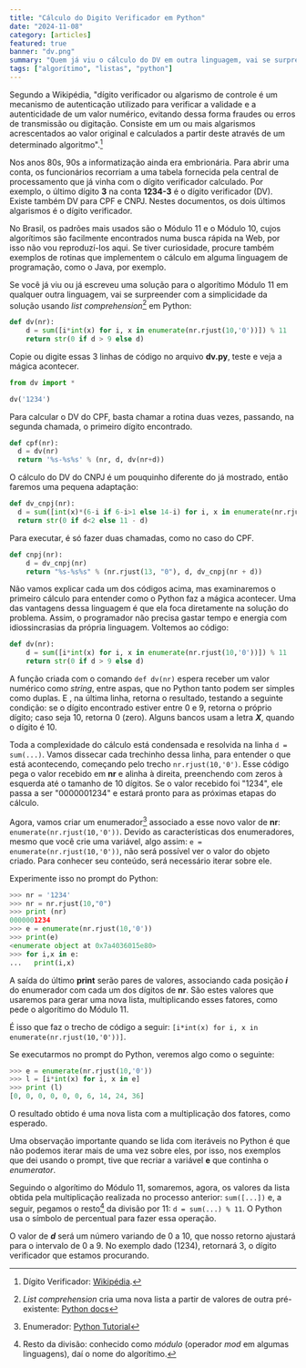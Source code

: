 ```yaml
---
title: "Cálculo do Digito Verificador em Python"
date: "2024-11-08"
category: [articles]
featured: true
banner: "dv.png"
summary: "Quem já viu o cálculo do DV em outra linguagem, vai se surpreender com a beleza da solução em Python."
tags: ["algorítimo", "listas", "python"]
---
```


Segundo a Wikipédia, "dígito verificador ou algarismo de controle é um mecanismo de autenticação utilizado para verificar a validade e a autenticidade de um valor numérico, evitando dessa forma fraudes ou erros de transmissão ou digitação. Consiste em um ou mais algarismos acrescentados ao valor original e calculados a partir deste através de um determinado algoritmo".[^1]

Nos anos 80s, 90s a informatização ainda era embrionária. Para abrir uma conta, os funcionários recorriam a uma tabela fornecida pela central de processamento que já vinha com o dígito verificador calculado. Por exemplo, o último dígito **3** na conta **1234-3** é o dígito verificador (DV). Existe também DV para CPF e CNPJ. Nestes documentos, os dois últimos algarismos é o dígito verificador.

No Brasil, os padrões mais usados são o Módulo 11 e o Módulo 10, cujos algorítimos são facilmente encontrados numa busca rápida na Web, por isso não vou reproduzí-los aqui. Se tiver curiosidade, procure também exemplos de rotinas que implementem o cálculo em alguma linguagem de programação, como o Java, por exemplo.

Se você já viu ou já escreveu uma solução para o algorítimo Módulo 11 em qualquer outra linguagem, vai se surpreender com a simplicidade da solução usando _list comprehension_[^2] em Python:

```python
def dv(nr):
	d = sum([i*int(x) for i, x in enumerate(nr.rjust(10,'0'))]) % 11
	return str(0 if d > 9 else d)

```

Copie ou digite essas 3 linhas de código no arquivo **dv.py**, teste e veja a mágica acontecer. 

```python
from dv import *

dv('1234')
```

Para calcular o DV do CPF, basta chamar a rotina duas vezes, passando, na segunda chamada, o primeiro dígito encontrado.

```python
def cpf(nr):
  d = dv(nr)
  return '%s-%s%s' % (nr, d, dv(nr+d))
```

O cálculo do DV do CNPJ é um pouquinho diferente do já mostrado, então faremos uma pequena adaptação:
```python
def dv_cnpj(nr):
  d = sum([int(x)*(6-i if 6-i>1 else 14-i) for i, x in enumerate(nr.rjust(13,'0'))]) % 11
  return str(0 if d<2 else 11 - d)
```

Para executar, é só fazer duas chamadas, como no caso do CPF.
```python
def cnpj(nr):
    d = dv_cnpj(nr)
    return "%s-%s%s" % (nr.rjust(13, "0"), d, dv_cnpj(nr + d))
```

Não vamos explicar cada um dos códigos acima, mas examinaremos o primeiro cálculo para entender como o Python faz a mágica acontecer.
Uma das vantagens dessa linguagem é que ela foca diretamente na solução do problema. Assim, o programador não precisa gastar tempo e energia com idiossincrasias da própria linguagem. Voltemos ao código:

```python
def dv(nr):
	d = sum([i*int(x) for i, x in enumerate(nr.rjust(10,'0'))]) % 11
	return str(0 if d > 9 else d)

```
A função criada com o comando ```def dv(nr)``` espera receber um valor numérico como _string_, entre aspas, que no Python tanto podem ser simples como duplas. E , na última linha, retorna o resultado, testando a seguinte condição: se o dígito encontrado estiver entre 0 e 9, retorna o próprio dígito; caso seja 10, retorna 0 (zero). Alguns bancos usam a letra **_X_**, quando o dígito é 10.

Toda a complexidade do cálculo está condensada e resolvida na linha ```d = sum(...)```. Vamos dissecar cada trechinho dessa linha, para entender o que está acontecendo, começando pelo trecho ```nr.rjust(10,'0')```. Esse código pega o valor recebido em **nr** e alinha à direita, preenchendo com zeros à esquerda até o tamanho de 10 dígitos. Se o valor recebido foi "1234", ele passa a ser "0000001234" e estará pronto para as próximas etapas do cálculo.

Agora, vamos criar um enumerador[^3] associado a esse novo valor de **nr**: ```enumerate(nr.rjust(10,'0'))```. Devido as características dos enumeradores, mesmo que você crie uma variável, algo assim: ```e = enumerate(nr.rjust(10,'0'))```, não será possível ver o valor do objeto criado. Para conhecer seu conteúdo, será necessário iterar sobre ele.

Experimente isso no prompt do Python:

```python
>>> nr = '1234'
>>> nr = nr.rjust(10,"0")
>>> print (nr)
0000001234
>>> e = enumerate(nr.rjust(10,'0'))
>>> print(e)
<enumerate object at 0x7a4036015e80>
>>> for i,x in e:
...   print(i,x)

```

A saída do último **print** serão pares de valores, associando cada posição **_i_** do enumerador com cada um dos dígitos de **nr**. São estes valores que usaremos para gerar uma nova lista, multiplicando esses fatores, como pede o algorítimo do Módulo 11.

É isso que faz o trecho de código a seguir: ```[i*int(x) for i, x in enumerate(nr.rjust(10,'0'))]```.

Se executarmos no prompt do Python, veremos algo como o seguinte:
```python
>>> e = enumerate(nr.rjust(10,'0'))
>>> l = [i*int(x) for i, x in e]
>>> print (l)
[0, 0, 0, 0, 0, 0, 6, 14, 24, 36]
```
O resultado obtido é uma nova lista com a multiplicação dos fatores, como esperado.

Uma observação importante quando se lida com iteráveis no Python é que não podemos iterar mais de uma vez sobre eles, por isso, nos exemplos que dei usando o prompt, tive que recriar a variável **e** que continha o _enumerator_.

Seguindo o algorítimo do Módulo 11, somaremos, agora, os valores da lista obtida pela multiplicação realizada no processo anterior: ```sum([...])``` e, a seguir, pegamos o resto[^4] da divisão por 11:  ```d = sum(...) % 11```. O Python usa o símbolo de percentual para fazer essa operação.

O valor de **_d_** será um número variando de 0 a 10, que nosso retorno ajustará para o intervalo de 0 a 9. No exemplo dado (1234), retornará 3, o dígito verificador que estamos procurando.


[^1]: Dígito Verificador: [Wikipédia](https://pt.wikipedia.org/wiki/D%C3%ADgito_verificador).
[^2]: _List comprehension_ cria uma nova lista a partir de valores de outra pré-existente: [Python docs](https://docs.python.org/2/tutorial/datastructures.html#list-comprehensions)
[^3]: Enumerador: [Python Tutorial](https://pythonbasics.org/enumerate/)
[^4]: Resto da divisão: conhecido como _módulo_ (operador _mod_ em algumas linguagens), daí o nome do algorítimo.